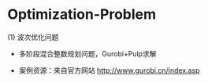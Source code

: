 # Optimization-Problem

(1) 波次优化问题

- 多阶段混合整数规划问题，Gurobi+Pulp求解

- 案例资源：来自官方网站 http://www.gurobi.cn/index.asp